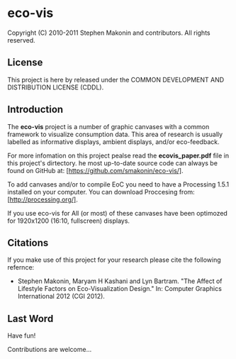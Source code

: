 eco-vis
=======

Copyright (C) 2010-2011 Stephen Makonin and contributors.
All rights reserved.

License
--------
This project is here by released under the COMMON DEVELOPMENT 
AND DISTRIBUTION LICENSE (CDDL).

Introduction
-------------
The **eco-vis** project is a number of graphic canvases with a common framework to visualize consumption data. This area of research is usually labelled as informative displays, ambient displays, and/or eco-feedback.

For more infomation on this project pealse read the **ecovis_paper.pdf** file in this project's dirtectory. he most
up-to-date source code can always be found on GitHub at: [https://github.com/smakonin/eco-vis/].

To add canvases and/or to compile EoC you need to have a Processing 1.5.1 installed on your computer. You can download Proccesing from: [http://processing.org/].

If you use eco-vis for All (or most) of these canvases have been optimozed for 1920x1200 
(16:10, fullscreen)  displays.

Citations
----------

If you make use of this project for your research please cite the following refernce:

* Stephen Makonin, Maryam H Kashani and Lyn Bartram. "The Affect of Lifestyle Factors on Eco-Visualization Design." In: Computer Graphics International 2012 (CGI 2012).

Last Word
----------
Have fun!

Contributions are welcome...